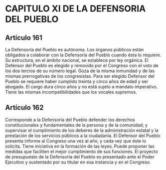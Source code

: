 # CAPITULO XI DE LA DEFENSORIA DEL PUEBLO
## Artículo 161
La Defensoría del Pueblo es autónoma. 
Los órganos públicos están obligados a colaborar con la Defensoría del Pueblo cuando ésta lo requiere. 
Su estructura, en el ámbito nacional, se establece por ley orgánica. 
El Defensor del Pueblo es elegido y removido por el Congreso con el voto de los dos tercios de su número legal. 
Goza de la misma inmunidad y de las mismas prerrogativas de los congresistas. 
Para ser elegido Defensor del Pueblo se requiere haber cumplido treinta y cinco años de edad y ser abogado.
El cargo dura cinco años y no está sujeto a mandato imperativo. 
Tiene las mismas incompatibilidades que los vocales supremos. 


## Artículo 162
Corresponde a la Defensoría del Pueblo defender los derechos constitucionales y fundamentales de la persona y de la comunidad; y supervisar el cumplimiento de los deberes de la administración estatal y la prestación de los servicios públicos a la ciudadanía. 
El Defensor del Pueblo presenta informe al Congreso una vez al año, y cada vez que éste lo solicita. 
Tiene iniciativa en la formación de las leyes. 
Puede proponer las medidas que faciliten el mejor cumplimiento de sus funciones. 
El proyecto de presupuesto de la Defensoría del Pueblo es presentado ante el Poder Ejecutivo y sustentado por su titular en esa instancia y en el Congreso.  

